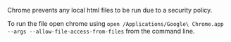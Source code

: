 Chrome prevents any local html files to be run due to a security policy.

To run the file open chrome using
`open /Applications/Google\ Chrome.app --args --allow-file-access-from-files` from the command line.
